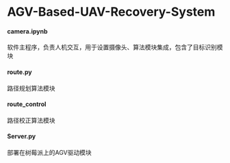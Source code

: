 # AGV-Based-UAV-Recovery-System
#### camera.ipynb 
软件主程序，负责人机交互，用于设置摄像头、算法模块集成，包含了目标识别模块
#### route.py  
路径规划算法模块
#### route_control  
路径校正算法模块
#### Server.py  
部署在树莓派上的AGV驱动模块
